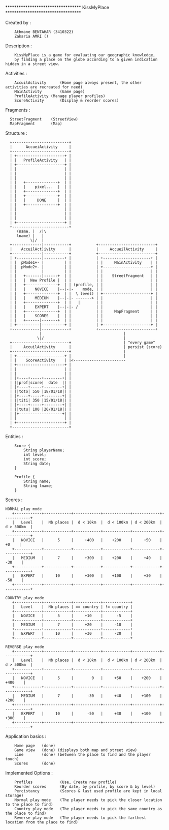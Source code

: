 ********************************** KissMyPlace **********************************

Created by :
	
        Athmane BENTAHAR (3410322)
        Zakaria	AMRI ()

Description :

        KissMyPlace is a game for evaluating our geographic knowledge,
        by finding a place on the globe according to a given indication hidden in a street view.

Activities :

        AccuilActivity		(Home page always present, the other activities are recreated for need)
        MainActivity		(Game page)
        ProfileActivity	(Manage player profiles)
        ScoreActivity		(Display & reorder scores)

Fragments :
	  
	  StreetFragment 	(StreetView)
	  MapFragment		(Map)

Structure :

	  +-------------------------+
	  |      AccueiActivity     |
	  +-------------------------+
	  | +---------------------+ |
	  | |   ProfileActivity   | |
	  | +---------------------+ |
	  | |                     | |
	  | |                     | |
	  | |                     | |
	  | |   +--------------+  | |
	  | |   |    pixel...  |  | |
	  | |   +--------------+  | |
	  | |   +--------------+  | |
	  | |   |     DONE     |  | |
	  | |   +--------------+  | |
	  | |                     | |
	  | |                     | |
	  | |                     | |
	  | +---------------------+ |
	  +-------------------------+
         (name, |  /|\
         lname) |   |
               \|/  |
      +-------------|-----------+           +-------------------------+
      |    AccuilAct)ivity      |           |     AccueilActivity     |
      +-------------|-----------+           +-------------------------+
      | +-----------|---------+ |           | +---------------------+ |
      | |  pMode1+- |         | |           | |     MainActivity    | |
      | |  pMode2+- |         | |           | +---------------------+ |
      | |           |         | |           | |                     | |
      | |   +-------|------+  | |           | |    StreetFragment   | |
      | |   |  New Profile |  | |           | |                     | |
      | |   +--------------+  | | (profile, | |                     | |
      | |   |    NOVICE    |--|-|-    mode, | |                     | |
      | |   +--------------+  | |  \ level) | +---------------------+ |
      | |   |    MEDIUM    |--|-|- -------> | |                     | |
      | |   +--------------+  | |   |       | |                     | |
      | |   |    EXPERT    |--|-|- /        | |                     | |
      | |   +--------------+  | |           | |     MapFragment     | |
      | |   |    SCORES    |  | |           | |                     | |
      | |   +------|-------+  | |           | |                     | |
      | +----------|----------+ |           | +---------------------+ |
      +------------|------------+           +-------------------------+
                   |                                    |
                  \|/                                   |
      +-------------------------+                       | "every game"
      |     AccuilActivity      |                       | persist (score)
      +-------------------------+                       |
      | +---------------------+ |                       |
      | |    ScoreActivity    | |<-----------------------
      | +---------------------+ |
      | |                     | |
      | |                     | |
      | |+----+-----+--------+| |
      | ||prof|score|  date  || |
      | |+----+-----+--------+| |
      | ||toto| 550 |18/01/18|| |
      | |+----+-----+--------+| |
      | ||titi| 350 |15/01/18|| |
      | |+----+-----+--------+| |
      | ||tutu| 100 |20/01/18|| |
      | |+-------------------+| |
      | |                     | |
      | +---------------------+ |
      +-------------------------+


Entities :

        Score {
            String playerName;
            int level;
            int score;
            String date;
        }

        Profile {
            String name;
            String lname;
        }

Scores :

	NORMAL play mode
       +------------+------------+------------+------------+------------+------------+
       |   Level    |  Nb places |  d < 10km  |  d < 100km | d < 200km  | d > 500km  |
       +------------+------------+------------+------------+------------+------------+
       |   NOVICE   |      5     |     +400   |    +200    |     +50    |      +0    |
       +------------+------------+------------+------------+------------+------------+
       |   MEDIUM   |      7     |     +300   |    +200    |     +40    |     -30    |
       +------------+------------+------------+------------+------------+------------+
       |   EXPERT   |     10     |     +300   |    +100    |     +30    |     -50    |
       +------------+------------+------------+------------+------------+------------+

	COUNTRY play mode
       +------------+------------+------------+------------+
       |   Level    |  Nb places | == country | != country |
       +------------+------------+------------+------------+
       |   NOVICE   |      5     |     +10    |      -5    |
       +------------+------------+------------+------------+
       |   MEDIUM   |      7     |     +20    |     -10    |
       +------------+------------+------------+------------+
       |   EXPERT   |     10     |     +30    |     -20    |
       +------------+------------+------------+------------+

	REVERSE play mode
       +------------+------------+------------+------------+------------+------------+
       |   Level    |  Nb places |  d < 10km  |  d < 100km | d < 200km  | d > 500km  |
       +------------+------------+------------+------------+------------+------------+
       |   NOVICE   |      5     |        0   |     +50    |    +200    |    +400    |
       +------------+------------+------------+------------+------------+------------+
       |   MEDIUM   |      7     |      -30   |     +40    |    +100    |    +200    |
       +------------+------------+------------+------------+------------+------------+
       |   EXPERT   |     10     |      -50   |     +30    |    +100    |    +300    |
       +------------+------------+------------+------------+------------+------------+
       

Application basics :

        Home page   (done)
        Game view   (done) (displays both map and street view)
        Line        (done) (between the place to find and the player touch)
        Scores      (done)

Implemented Options :

        Profiles            (Use, Create new profile)
        Reorder scores      (By date, by profile, by score & by level)
        Percistancy         (Scores & last used profile are kept in local storage)
        Normal play mode    (The player needs to pick the closer location to the place to find)
        Country play mode   (The player needs to pick the same country as the place to find)
        Reverse play mode   (The player needs to pick the farthest location from the place to find)
